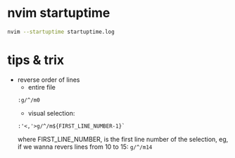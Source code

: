 
# nvim startuptime

```sh
nvim --startuptime startuptime.log
```

# tips & trix

- reverse order of lines
    - entire file
    ```
    :g/^/m0
    ```
    - visual selection:
    ```
    :'<,'>g/^/m${FIRST_LINE_NUMBER-1}`
    ```
    where FIRST_LINE_NUMBER, is the first line number of the selection,
    eg, if we wanna revers lines from 10 to 15: `g/^/m14`
